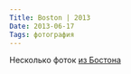 ```yaml
---
Title: Boston | 2013
Date: 2013-06-17
Tags: фотография
---
```


Несколько фоток [из Бостона](http://www.flickr.com/photos/alexeypegov/sets/72157634172788556/)